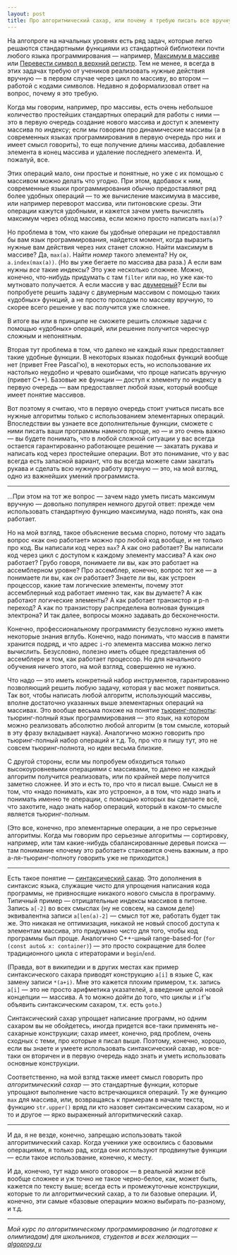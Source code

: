 ```yaml
---
layout: post
title: Про алгоритмический сахар, или почему я требую писать все вручную
---
```


На алгопроге на начальных уровнях есть ряд задач, которые легко решаются стандартными 
функциями из стандартной библиотеки почти любого языка программирования
— например, [Максимум в массиве](https://algoprog.ru/material/p72) или 
[Перевести символ в верхний регистр](https://algoprog.ru/material/p103). 
Тем не менее, я всегда в этих задачах требую от учеников 
реализовать нужные действия вручную — в первом случае через цикл по массиву,
во втором — работой с кодами символов. Недавно я доформализовал ответ на вопрос,
почему я это требую.

Когда мы говорим, например, про массивы, есть очень небольшое количество простейших 
стандартных операций для работы с ними — это в первую очередь создание нового массива 
и доступ к элементу массива по индексу; если мы говорим про динамические массивы
(а в современных языках программирования в первую очередь про них и имеет смысл говорить),
то еще получение длины массива, добавление элемента в конец массива и удаление последнего
элемента. И, пожалуй, все. 

Этих операций мало, они простые и понятные, но уже с их помощью с массивом можно делать что угодно.
При этом, вдобавок к ним, современные языки программирования обычно предоставляют ряд более
удобных операций — то же вычисление максимума в массиве, или например переворот массива,
или питоновские срезы. Эти операции кажутся удобными, и кажется зачем уметь вычислять максимум
через обход массива, если можно просто написать `max(a)`?

Но проблема в том, что какие бы удобные операции не предоставлял бы вам язык программирования,
найдется момент, когда выразить нужные вам действия через них станет сложно.
Найти максимум в массиве? Да, `max(a)`. Найти _номер_ такого элемента? Ну ок, `a.index(max(a))`.
(Но вы уже бегаете по массива два раза.)
А если вам нужны _все_ такие индексы? Это уже несколько сложнее. Можно,
конечно, что-нибудь придумать с там `filter` или `map`, но уже как-то мутновато получается.
А если массив у вас [двумерный](https://algoprog.ru/material/p357)? Если вы попробуете
решить задачу с двумерным массивом с помощью таких «удобных» функций, а не просто проходом
по массиву вручную, то скорее всего решение у вас получится уже сложнее.

В итоге вы или в принципе не сможете решить сложные задачи с помощью
«удобных» операций, или решение получится чересчур сложным и непонятным.

Вторая тут проблема в том, что далеко не каждый язык предоставляет такие удобные функции.
В некоторых языках подобных функций вообще нет (привет Free Pascal'ю), в некоторых есть, но
использование их настолько неудобно и чревато ошибками, что проще написать вручную
(привет C++). Базовые же функции — доступ к элементу по индексу в первую очередь —
вам предоставляет любой язык, который вообще имеет понятие массивов.

Вот поэтому я считаю, что в первую очередь стоит учиться писать все нужные алгоритмы
только с использованием элементарных операций. Впоследствии вы узнаете все дополнительные
функции, сможете с ними писать ваши программы намного проще, но — и это очень важно —
вы будете понимать, что в любой сложной ситуации у вас всегда остается гарантированно работающее
решение — закатать рукава и написать код через простейшие операции. Вот это понимание,
что у вас всегда есть запасной вариант, что вы всегда можете сами закатать рукава и сделать
всю нужную работу вручную — это, на мой взгляд, одно из важнейших умений программиста.

----

...При этом на тот же вопрос — зачем надо уметь писать максимум вручную — 
довольно популярен немного другой ответ: прежде чем использовать стандартную функцию
максимума, надо понять, как она работает. 

Но на мой взгляд, такое объяснение весьма спорно,
потому что задать вопрос «как оно работает» можно про любой код вообще, и не только про код.
Вы написали код через `max`? А как оно работает? Вы написали код через цикл с 
доступом к каждому элементу массива? А как _оно_ работает? Грубо говоря, понимаете ли вы,
как это работает на ассемблерном уровне? Про ассемблер, конечно, вопрос тот же — а понимаете ли вы,
как _он_ работает? Знаете ли вы, как устроен процессор, какие там логические элементы,
почему этот ассемблерный код работает именно так, как вы думаете? А как работают логические
элементы? А как работает транзистор и p-n переход? А как по транзистору распределена 
волновая функция электрона? И так далее, вопросы можно задавать до бесконечности.

Конечно, профессиональному программисту безусловно нужно иметь некоторые знания вглубь.
Конечно, надо понимать, что массив в памяти хранится подряд, и что адрес `i`-го элемента
массива можно легко вычислить. Безусловно, полезно иметь общее представления об ассемблере 
и том, как работает процессор. Но для начального обучения ничего этого, на мой взгляд, 
совершенно не нужно. 

Что надо — это иметь конкретный набор инструментов, гарантированно
позволяющий решить любую задачу, которая у вас может появиться. Так вот, чтобы написать 
любой алгоритм, использующий массивы, вполне достаточно указанных выше элементарных
операций на массивах. Это вообще весьма похоже на понятие 
[тьюринг-полноты](https://ru.wikipedia.org/wiki/Полнота_по_Тьюрингу):
тьюринг-полный язык программирования — это язык, на котором можно реализовать абсолютно любой алгоритм
(в том смысле, который в эту фразу вкладывает наука). Аналогично можно говорить про 
тьюринг-полный набор операций и т.д. То, про что я пишу тут, это не совсем тьюринг-полнота, 
но идеи весьма близкие.

С другой стороны, если мы попробуем обходиться только высокоуровневыми операциями с массивами,
то далеко не каждый алгоритм получится реализовать, или по крайней мере
получится заметно сложнее. И это и есть то, про что я писал выше.
Смысл не в том, что «надо понимать, как это устроено», а в том,
что надо знать и понимать именно те операции, с помощью которых вы сделаете всё, что захотите,
надо знать набор операций, который в каком-то смысле является тьюринг-полным.

(Это все, конечно, про элементарные операции, а не про серьезные алгоритмы.
Когда мы говорим про серьезные алгоритмы — сортировку, например, или там какие-нибудь
сбалансированные деревья поиска — там понимание «почему это работает» становится очень важным,
а про а-ля-тьюринг-полноту говорить уже не приходится.)

----

Есть такое понятие — [синтаксический сахар](https://ru.wikipedia.org/wiki/Синтаксический_сахар). 
Это дополнения в синтаксис языка, служащие чисто для упрощения написания кода программы,
не привносящие никакого нового смысла в программу. Типичный пример — отрицательные индексы
массивов в питоне. Запись `a[-2]` во всех смыслах (ну не совсем, на самом деле) 
эквивалентна записи `a[len(a)-2]`
— смысл тот же, работать будет так же. Это никакая не оптимизация, никакой не новый 
способ доступа к элементам массива, это придумано чисто для того, чтобы код программы был проще.
Аналогично C++-шный range-based-for (`for (const auto& x: container)`) — это просто 
сокращение для более традиционного цикла с итераторами и `begin`/`end`.

(Правда, вот в википедии и в других местах как пример синтаксического сахара приводят
конструкцию `a[i]` в языке C, как замену записи `*(a+i)`. Мне это кажется плохим примером, т.к. запись `a[i]` 
— это не просто арифметика указателей, а введение целой новой концепции — массива.
А то можно дойти до того, что циклы и `if`'ы объявить синтаксическим сахаром, т.к. есть `goto`.)

Синтаксический сахар упрощает написание программ, но одним сахаром вы не обойдетесь,
иногда придется все-таки применять не-сахарные конструкции; сахар имеет, конечно,
ряд проблем, очень сходных с теми, про которые я писал выше.
Поэтому, конечно, хорошо, если вы знаете и умеете использовать синтаксический сахар, 
но все-таки он вторичен и в первую очередь надо знать и уметь использовать основные конструкции.

Соответственно, на мой взгяд также имеет смысл говорить про _алгоритмический сахар_ —
это стандартные функции, которые упрощают выполнение часто встречающихся операций.
Ту же функцию `max` для массива, или, возвращаясь к примерам в начале текста,
функцию `str.upper()` вряд ли кто назовет синтаксическим сахаром, но и то и другое
— ярко выраженный алгоритмический сахар.

---

И да, я не везде, конечно, запрещаю использовать такой алгоритмический сахар.
Когда ученики уже освоились с базовыми операциями, я только рад, когда
они используют продвинутые функции — если такое использование, конечно, к месту.

И да, конечно, тут надо много оговорок — в реальной жизни всё вообще сложнее 
и уж точно не такое черно-белое, как, может быть, кажется по тексту выше; 
всегда есть и промежуточные конструкции,
которые то ли алгоритмический сахар, а то ли базовые операции. И, конечно,
эти самые «базовые операции» можно выбирать по-разному, и т.д.

----

*Мой курс по алгоритмическому программированию (и подготовке к олимпиадам) для школьников, студентов и всех желающих — [algoprog.ru](http://algoprog.ru)*
